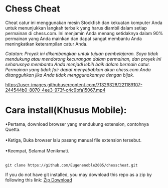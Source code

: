 <h1>Chess Cheat</h1>
<p>Cheat catur ini menggunakan mesin Stockfish dan kekuatan komputer Anda untuk menunjukkan langkah terbaik yang harus diambil dalam setiap permainan di chess.com. Ini menjamin Anda menang setidaknya dalam 90% permainan yang Anda mainkan dan dapat sangat membantu Anda meningkatkan keterampilan catur Anda.

<i>Catatan: Proyek ini dikembangkan untuk tujuan pembelajaran. Saya tidak mendukung atau mendorong kecurangan dalam permainan, dan proyek ini seharusnya membantu Anda menjadi lebih baik dalam bermain catur. Permainan yang tidak fair dapat menyebabkan akun chess.com Anda ditangguhkan jika Anda tidak menggunakannya dengan bijak.
 </i>
<br>


https://user-images.githubusercontent.com/71329328/221189107-244544b0-8070-4ee3-973f-c4c9bfa15067.mp4


<h1>Cara install(Khusus Mobile):</h1>
•Pertama, download browser yang mendukung extension, contohnya Quetta.</br></
•Kedua, Install file extensionnya yang berada dibawah.</br></br>
•Ketiga, Buka browser lalu pasang manual file extension tersebut.</br></br>
•Keempat, Selamat Menikmati.</br></br>
<code>
git clone https://github.com/Eugenenoble2005/chesscheat.git
</code>

If you do not have git installed, you may download this repo as a zip by following this link:
<a href = "https://github.com/Eugenenoble2005/chesscheat/archive/refs/heads/master.zip">Zip Download</a>
